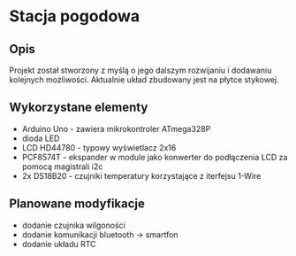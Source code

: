 # Stacja pogodowa

## Opis
  
  Projekt został stworzony z myślą o jego dalszym rozwijaniu i dodawaniu kolejnych możliwości. Aktualnie układ zbudowany jest na płytce stykowej.


## Wykorzystane elementy

- Arduino Uno - zawiera mikrokontroler ATmega328P
- dioda LED
- LCD HD44780 - typowy wyświetlacz 2x16
- PCF8574T - ekspander w module jako konwerter do podłączenia LCD za pomocą magistrali i2c
- 2x DS18B20 - czujniki temperatury korzystające z iterfejsu 1-Wire


## Planowane modyfikacje

- dodanie czujnika wilgoności
- dodanie komunikacji bluetooth -> smartfon
- dodanie układu RTC
